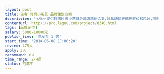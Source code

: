 ```yaml
---                
layout: post       
title: 轻奢 时尚小茶具 品牌策划方案           
description: '</br>提供轻奢时尚小茶具的品牌策划方案,对品牌进行梳理定位和包装,同时能做出推广计划，在现阶段短期内将品牌尽快曝光。</br></br>内容包括：品牌定位-slogan-推广策略</br>品牌部分的内容需要充实完整，比如品牌梳理，用户精准定位，用户行为分析，内容包装，slogan，storyline 等，包含一般品牌包装规划的必要内容。</br>项目描述：产品为01liv系列小茶具，详情请见：01liv.com</br></br>主要功能点：美观！精致！百分百中国原创、设计独特时尚、极具现代感，非常注重细节、涉及多种材料及工艺，从产品到包裝都非常考究，注重环保，目前全球市场重叠或相似产品很少。</br></br>三、可参考产品：暂属于空白市场，哲 品 有一款产品近似</br>四、人员要求：深圳地区的专家优先。方便后续深度合作</br>'     
contenturl: https://pro.lagou.com/project/8340.html      
tags: [品牌定位]            
salary: 5000-10000元          
publish_time: '已发布 1 天'         
start_time: '2018-06-08 17:00:20'           
review: 475人                   
apply: 3人                   
recommend: 0人                   
time_range: 2-4周              
status: 招募中                  
---                 
```

